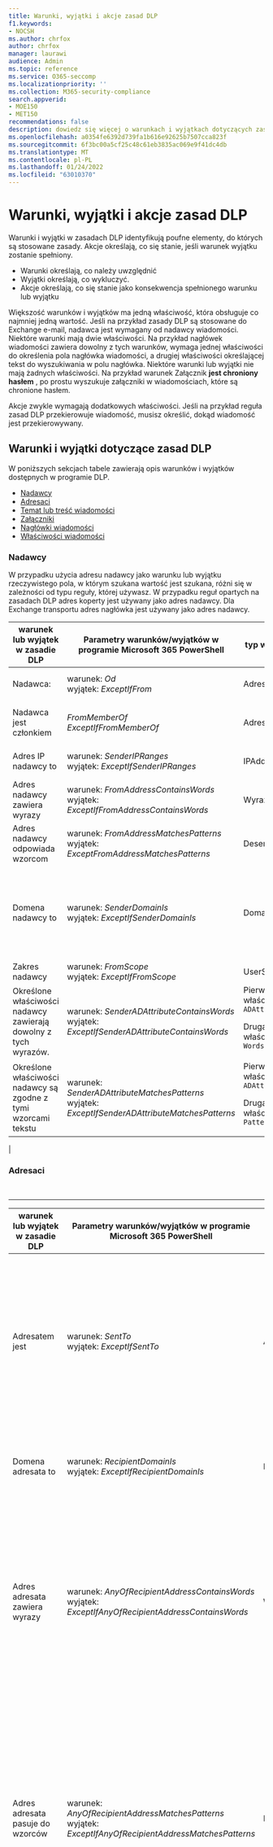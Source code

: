 ```yaml
---
title: Warunki, wyjątki i akcje zasad DLP
f1.keywords:
- NOCSH
ms.author: chrfox
author: chrfox
manager: laurawi
audience: Admin
ms.topic: reference
ms.service: O365-seccomp
ms.localizationpriority: ''
ms.collection: M365-security-compliance
search.appverid:
- MOE150
- MET150
recommendations: false
description: dowiedz się więcej o warunkach i wyjątkach dotyczących zasad dlp
ms.openlocfilehash: a0354fe6392d739fa1b616e92625b7507cca823f
ms.sourcegitcommit: 6f3bc00a5cf25c48c61eb3835ac069e9f41dc4db
ms.translationtype: MT
ms.contentlocale: pl-PL
ms.lasthandoff: 01/24/2022
ms.locfileid: "63010370"
---
```

# <a name="dlp-policy-conditions-exceptions-and-actions"></a>Warunki, wyjątki i akcje zasad DLP

Warunki i wyjątki w zasadach DLP identyfikują poufne elementy, do których są stosowane zasady. Akcje określają, co się stanie, jeśli warunek wyjątku zostanie spełniony.

- Warunki określają, co należy uwzględnić
- Wyjątki określają, co wykluczyć.
- Akcje określają, co się stanie jako konsekwencja spełnionego warunku lub wyjątku

Większość warunków i wyjątków ma jedną właściwość, która obsługuje co najmniej jedną wartość. Jeśli na przykład zasady DLP są stosowane do Exchange e-mail, nadawca jest wymagany od  nadawcy wiadomości. Niektóre warunki mają dwie właściwości. Na przykład nagłówek wiadomości  zawiera dowolny z tych warunków, wymaga jednej właściwości do określenia pola nagłówka wiadomości, a drugiej właściwości określającej tekst do wyszukiwania w polu nagłówka. Niektóre warunki lub wyjątki nie mają żadnych właściwości. Na przykład warunek Załącznik **jest chroniony hasłem** , po prostu wyszukuje załączniki w wiadomościach, które są chronione hasłem.

Akcje zwykle wymagają dodatkowych właściwości. Jeśli na przykład reguła zasad DLP przekierowuje wiadomość, musisz określić, dokąd wiadomość jest przekierowywany.
<!-- Some actions have multiple properties that are available or required. For example, when the rule adds a header field to the message header, you need to specify both the name and value of the header. When the rule adds a disclaimer to messages, you need to specify the disclaimer text, but you can also specify where to insert the text, or what to do if the disclaimer can't be added to the message. Typically, you can configure multiple actions in a rule, but some actions are exclusive. For example, one rule can't reject and redirect the same message.-->

## <a name="conditions-and-exceptions-for-dlp-policies"></a>Warunki i wyjątki dotyczące zasad DLP

W poniższych sekcjach tabele zawierają opis warunków i wyjątków dostępnych w programie DLP.

- [Nadawcy](#senders)
- [Adresaci](#recipients)
- [Temat lub treść wiadomości](#message-subject-or-body)
- [Załączniki](#attachments)
- [Nagłówki wiadomości](#message-headers)
- [Właściwości wiadomości](#message-properties)

### <a name="senders"></a>Nadawcy

W przypadku użycia adresu nadawcy jako warunku lub wyjątku rzeczywistego pola, w którym szukana wartość jest szukana, różni się w zależności od typu reguły, której używasz. W przypadku reguł opartych na zasadach DLP adres koperty jest używany jako adres nadawcy. Dla Exchange transportu adres nagłówka jest używany jako adres nadawcy.

<!--
> [!NOTE]
> Starting January 20, 2022, the default sender address location will be moved to the Header address along with the availability of the -SenderAddressLocation parameter to configure desired behavior at a DLP rule level.

![image](https://user-images.githubusercontent.com/53205984/145942298-6b435ba6-d146-44fe-a1c5-58babeaf8d7a.png)

At the tenant level, you can configure a sender address location to be used across all rules, unless overridden by a single rule. To revert tenant DLP policy configuration to evaluate the sender address from the Envelope across all rules, you can run the following command:

```PowerShell
Set-PolicyConfig –SenderAddressLocation Envelope
```

To configure the sender address location at a DLP rule level, the parameter is _SenderAddressLocation_. The available values are:

- **Header**: Only examine senders in the message headers (for example, the **From**, **Sender**, or **Reply-To** fields). This is the default value.

- **Envelope**: Only examine senders from the message envelope (the **MAIL FROM** value that was used in the SMTP transmission, which is typically stored in the **Return-Path** field).

- **Header or envelope** (`HeaderOrEnvelope`) Examine senders in the message header and the message envelope.
<br>
-->
|warunek lub wyjątek w zasadie DLP|Parametry warunków/wyjątków w programie Microsoft 365 PowerShell|typ właściwości|opis|
|---|---|---|---|
|Nadawca:|warunek: *Od* <br/> wyjątek: *ExceptIfFrom*|Adresy|Wiadomości wysyłane przez określone skrzynki pocztowe, użytkowników poczty, kontakty Microsoft 365 grupy w organizacji.|
|Nadawca jest członkiem |_FromMemberOf_ <br/> _ExceptIfFromMemberOf_|Adresy|Wiadomości wysyłane przez członka określonej grupy dystrybucyjnej, grupy zabezpieczeń z obsługą poczty lub Microsoft 365 dystrybucyjnej.|
|Adres IP nadawcy to|warunek: *SenderIPRanges*<br/> wyjątek: *ExceptIfSenderIPRanges*|IPAddressRanges|Wiadomości, w których adres IP nadawcy odpowiada określoneowi adresowi IP lub mieści się w określonym zakresie adresów IP.|
|Adres nadawcy zawiera wyrazy|warunek: *FromAddressContainsWords* <br/> wyjątek: *ExceptIfFromAddressContainsWords*|Wyrazy|Wiadomości zawierające określone wyrazy w adresie e-mail nadawcy.|
|Adres nadawcy odpowiada wzorcom|warunek: *FromAddressMatchesPatterns* <br/> wyjątek: *ExceptFromAddressMatchesPatterns*|Desenie|Wiadomości, w których adres e-mail nadawcy zawiera wzorce tekstu zgodne z określonymi wyrażeniami regularnymi.|
|Domena nadawcy to|warunek: *SenderDomainIs* <br/> wyjątek: *ExceptIfSenderDomainIs*|DomainName|Wiadomości, w których domena adresu e-mail nadawcy odpowiada określonej wartości. Jeśli chcesz znaleźć domeny nadawcy zawierające określoną  domenę (na przykład dowolną poddomenę domeny), użyj warunku Adres nadawcy **jest** dopasowywany(*FromAddressMatchesPatterns*) i określ domenę, stosując składnię: '\.domaincom\.$'.|
|Zakres nadawcy|warunek: *FromScope* <br/> wyjątek: *ExceptIfFromScope*|UserScopeFrom|Wiadomości wysyłane przez wewnętrznych lub zewnętrznych nadawców.|
|Określone właściwości nadawcy zawierają dowolny z tych wyrazów.|warunek: *SenderADAttributeContainsWords* <br/> wyjątek: *ExceptIfSenderADAttributeContainsWords*|Pierwsza właściwość: `ADAttribute` <p> Druga właściwość: `Words`|Wiadomości, w których określony atrybut usługi Active Directory nadawcy zawiera dowolny z określonych wyrazów.|
|Określone właściwości nadawcy są zgodne z tymi wzorcami tekstu|warunek: *SenderADAttributeMatchesPatterns* <br/> wyjątek: *ExceptIfSenderADAttributeMatchesPatterns*|Pierwsza właściwość: `ADAttribute` <p> Druga właściwość: `Patterns`|Wiadomości, w których określony atrybut usługi Active Directory nadawcy zawiera wzorce tekstu zgodne z określonymi wyrażeniami regularnymi.|
|

### <a name="recipients"></a>Adresaci

<br>

****

|warunek lub wyjątek w zasadie DLP|Parametry warunków/wyjątków w programie Microsoft 365 PowerShell|typ właściwości|opis|
|---|---|---|---|
|Adresatem jest|warunek: *SentTo* <br/> wyjątek: *ExceptIfSentTo*|Adresy|Wiadomości, w których jednym z adresatów jest określona skrzynka pocztowa, użytkownik poczty lub kontakt pocztowy w organizacji. Adresaci mogą znaleźć się w polach **Do**, **DW** lub **UDW** wiadomości.|
|Domena adresata to|warunek: *RecipientDomainIs* <br/> wyjątek: *ExceptIfRecipientDomainIs*|DomainName|Wiadomości, w których domena adresu e-mail adresata jest dosyć określona.|
|Adres adresata zawiera wyrazy|warunek: *AnyOfRecipientAddressContainsWords* <br/> wyjątek: *ExceptIfAnyOfRecipientAddressContainsWords*|Wyrazy|Wiadomości zawierające określone wyrazy w adresie e-mail adresata. <br/>**Uwaga**: ten warunek nie dotyczy wiadomości wysyłanych do adresów proxy adresatów. Ta trafia tylko na wiadomości wysyłane na podstawowy adres e-mail adresata.|
|Adres adresata pasuje do wzorców|warunek: *AnyOfRecipientAddressMatchesPatterns* <br/> wyjątek: *ExceptIfAnyOfRecipientAddressMatchesPatterns*|Desenie|Wiadomości, w których adres e-mail adresata zawiera wzorce tekstu zgodne z określonymi wyrażeniami regularnymi. <br/> **Uwaga**: ten warunek nie dotyczy wiadomości wysyłanych do adresów proxy adresatów. Ta trafia tylko na wiadomości wysyłane na podstawowy adres e-mail adresata.|
|Wysłane do członka|warunek: *SentToMemberOf* <br/> wyjątek: *ExceptIfSentToMemberOf*|Adresy|Wiadomości zawierające adresatów, którzy są członkami określonej grupy dystrybucyjnej, grupy zabezpieczeń z obsługą poczty lub Microsoft 365 dystrybucyjnej. Grupa może się znaleźć w polach **Do**, **DW** lub **UDW** wiadomości.|
|Określone właściwości adresata zawierają dowolny z tych wyrazów. |_RecipientADAttributeContainsWords_ <br/> _ExceptIfRecipientADAttributeContainsWords_|Pierwsza właściwość: `ADAttribute` <p> Druga właściwość: `Words`|Wiadomości, w których określony atrybut usługi Active Directory adresata zawiera dowolny z określonych wyrazów. <p> Zwróć uwagę, **że atrybut Country** wymaga dwulitowej wartości kodu kraju (na przykład DE dla Niemiec).|
|Określone właściwości adresata są zgodne z tymi wzorcami tekstu |_RecipientADAttributeMatchesPatterns_ <br/> _ExceptIfRecipientADAttributeMatchesPatterns_|Pierwsza właściwość: `ADAttribute` <p> Druga właściwość: `Patterns`|Wiadomości zawierające określony atrybut usługi Active Directory adresata zawierają wzorce tekstu zgodne z określonymi wyrażeniami regularnymi.|
|

### <a name="message-subject-or-body"></a>Temat lub treść wiadomości

<br>

****

|warunek lub wyjątek w zasadie DLP|Parametry warunków/wyjątków w programie Microsoft 365 PowerShell|typ właściwości|opis|
|---|---|---|---|
|Temat zawiera wyrazy lub frazy|warunek: *SubjectContainsWords* <br/> wyjątek: *ExceptIf SubjectContainsWords*|Wyrazy|Wiadomości z określonymi wyrazami w polu Temat.|
|Temat odpowiada wzorcom|warunek: *SubjectMatchesPatterns* <br/> wyjątek: *ExceptIf SubjectMatchesPatterns*|Desenie|Wiadomości, w których pole Temat zawiera wzorce tekstu zgodne z określonymi wyrażeniami regularnymi.|
|Zawartość zawiera|warunek: *ContentContainsSensitiveInformation* <br/> exception *ExceptIfContentContainsSensitiveInformation*|SensitiveInformationTypes|Wiadomości lub dokumenty zawierające informacje poufne, zdefiniowane przez zasady ochrony przed utratą danych (DLP).|
|Wzorzec dopasowania Temat lub Treść|warunek: *SubjectOrBodyMatchesPatterns* <br/> wyjątek: *ExceptIfSubjectOrBodyMatchesPatterns*|Desenie|Wiadomości, w których pole tematu lub treść wiadomości zawierają wzorce tekstu zgodne z określonymi wyrażeniami regularnymi.|
|Temat lub Treść zawiera wyrazy|warunek: *SubjectOrBodyContainsWords* <br/> wyjątek: *ExceptIfSubjectOrBodyContainsWords*|Wyrazy|Wiadomości z określonymi wyrazami w polu tematu lub w treści wiadomości|
|

### <a name="attachments"></a>Załączniki

<br>

****

|warunek lub wyjątek w zasadie DLP|Parametry warunków/wyjątków w programie Microsoft 365 PowerShell|typ właściwości|opis|
|---|---|---|---|
|Załącznik jest chroniony hasłem|warunek: *DocumentIsPasswordProtected* <br/> wyjątek: *ExceptIfDocumentIsPasswordProtected*|brak|Wiadomości, w których załącznik jest chroniony hasłem (i dlatego nie można ich zeskanować). Wykrywanie haseł działa tylko w Office, plikach .zip plikach i plikach 0,7z.|
|Rozszerzenie pliku załącznika to|warunek: *ContentExtensionMatchesWords* <br/> wyjątek: *ExceptIfContentExtensionMatchesWords*|Wyrazy|Wiadomości, w których rozszerzenie pliku załącznika jest takie, jak dowolne z określonych wyrazów.|
|Nie można było zeskanować zawartości dowolnego załącznika wiadomości e-mail|warunek: *DocumentIsUnsupported* <br/>wyjątek: *ExceptIf DocumentIsUnsupported*|n/a|Wiadomości, w których załącznik nie został natywnie rozpoznany przez Exchange Online.|
|Zawartość każdego załącznika wiadomości e-mail nie ukończono skanowania|warunek: *ProcessingLimitExceeded* <br/> wyjątek: *ExceptIfProcessingLimitExceeded*|n/a|Wiadomości, w przypadku których aparat reguł nie mógł ukończyć skanowania załączników. Możesz użyć tego warunku do utworzenia reguł, które współpracują ze sobą w celu identyfikowania i przetwarzania wiadomości, w przypadku których nie można w pełni zeskanować zawartości.|
|Nazwa dokumentu zawiera wyrazy|warunek: *DocumentNameMatchesWords* <br/> wyjątek: *ExceptIfDocumentNameMatchesWords*|Wyrazy|Wiadomości, w których nazwa pliku załącznika odpowiada dowolnej z określonych wyrazów.|
|Nazwa dokumentu pasuje do wzorców|warunek: *DocumentNameMatchesPatterns* <br/> wyjątek: *ExceptIfDocumentNameMatchesPatterns*|Desenie|Wiadomości, w których nazwa pliku załącznika zawiera wzorce tekstu zgodne z określonymi wyrażeniami regularnymi.|
|Właściwość dokumentu to|warunek: *ContentPropertyContainsWords* <br/> wyjątek: *ExceptIfContentPropertyContainsWords*|Wyrazy|Wiadomości lub dokumenty, w których rozszerzenie pliku załącznika jest takie, jak dowolne z określonych wyrazów.|
|Rozmiar dokumentu jest równy lub większy niż|warunek: *DocumentSizeOver* <br/> wyjątek: *ExceptIfDocumentSizeOver*|Rozmiar|Wiadomości, w których załącznik jest większy lub równy określonej wartości.|
|Zawartość każdego załącznika zawiera dowolny z tych wyrazów.|warunek: *DocumentContainsWords* <br/> wyjątek: *ExceptIfDocumentContainsWords*|`Words`|Wiadomości, w których załącznik zawiera określone wyrazy.|
|Każda zawartość załączników pasuje do tych wzorców tekstu|warunek: *DokumentMatchesPatterns* <br/> wyjątek: *ExceptIfDocumentMatchesPatterns*|`Patterns`|Wiadomości zawierające załączniki zawierające wzorce tekstu zgodne z określonymi wyrażeniami regularnymi.|
|

### <a name="message-headers"></a>Nagłówki wiadomości

<br>

****

|warunek lub wyjątek w zasadie DLP|Parametry warunków/wyjątków w programie Microsoft 365 PowerShell|typ właściwości|opis|
|---|---|---|---|
|Nagłówek zawiera wyrazy lub frazy|warunek: *HeaderContainsWords* <br/> wyjątek: *ExceptIfHeaderContainsWords*|Tabela skrótów|Wiadomości zawierające określone pole nagłówka i wartość tego pola nagłówka zawierają określone wyrazy.|
|Nagłówek odpowiada wzorcom|warunek: *HeaderMatchesPatterns* <br/> wyjątek: *ExceptIfHeaderMatchesPatterns*|Tabela skrótów|Wiadomości zawierające określone pole nagłówka i wartość tego pola nagłówka zawierają określone wyrażenia regularne.|

### <a name="message-properties"></a>Właściwości wiadomości

<br>

****

|warunek lub wyjątek w zasadie DLP|Parametry warunków/wyjątków w programie Microsoft 365 PowerShell|typ właściwości|opis|
|---|---|---|---|
|Ważność|warunek: *WithImportance* <br/> wyjątek: *ExceptIfWithImportance*|Ważność|Wiadomości oznaczone określonym poziomem ważności.|
|Zestaw znaków zawartości zawiera wyrazy|warunek: *ContentCharacterSetContainsWords* <br/> *ExceptIfContentCharacterSetContainsWords*|Zestawy znaków|Wiadomości, które mają dowolną z nazw określonego zestawu znaków.|
|Zastępuje nadawcę|warunek: *HasSenderOverride* <br/> wyjątek: *ExceptIfHasSenderOverride*|n/a|Wiadomości, w przypadku których nadawca postanowił zastąpić zasady ochrony przed utratą danych (DLP). Aby uzyskać więcej informacji o zasadach ochrony przed utratą danych, zobacz [Informacje na temat ochrony przed utratą danych](./dlp-learn-about-dlp.md).|
|Dopasowania typu wiadomości|warunek: *MessageTypeMatches* <br/> wyjątek: *ExceptIfMessageTypeMatches*|MessageType (Typ komunikatu)|Wiadomości określonego typu.|
|Rozmiar wiadomości jest większy lub równy|warunek: *MessageSizeOver* <br/> wyjątek: *ExceptIfMessageSizeOver*|`Size`|Wiadomości, w których całkowity rozmiar (wiadomość plus załączniki) jest większy lub równy określonej wartości. **Uwaga**: Limity rozmiaru wiadomości w skrzynkach pocztowych są sprawdzane przed regułami przepływu poczty. Wiadomość, która jest za duża w przypadku skrzynki pocztowej, zostanie odrzucona, zanim reguła z tym warunkiem będzie mogła działać na tej wiadomości.|
|

## <a name="actions-for-dlp-policies"></a>Akcje dotyczące zasad DLP

W poniższej tabeli opisano akcje dostępne w ramach zasad DLP.

<br>

****

|akcja w programie DLP|Parametry akcji w programie Microsoft 365 PowerShell|typ właściwości|opis|
|---|---|---|---|
|Ustawianie nagłówka|SetHeader (UstawGłówny)|Pierwsza właściwość: *Nazwa nagłówka* </br> Druga właściwość: *Wartość nagłówka*|Parametr SetHeader określa akcję reguły DLP, która dodaje lub modyfikuje pole nagłówka i wartość w nagłówku wiadomości. Ten parametr ma składnię "Nazwa Nagłówka:Wartość_nagłówka". Można określić wiele par nazwy nagłówka i wartości rozdzielonych przecinkami.|
|Usuwanie nagłówka|RemoveHeader|Pierwsza właściwość: *MessageHeaderField*</br> Druga właściwość: *String*|Parametr RemoveHeader określa akcję reguły DLP, która usuwa pole nagłówka z nagłówka wiadomości. Ten parametr ma składnię "Nazwa Nagłówka" lub "Nazwa_nagłówka:Wartość_nagłówka". Można określić wiele nazw nagłówków lub nazw nagłówków i par wartości rozdzielonych przecinkami.|
|Przekierowywanie wiadomości do konkretnych użytkowników|*RedirectMessageTo*|Adresy|Przekierowuje wiadomość do określonych adresatów. Wiadomość nie jest dostarczana do oryginalnych adresatów i do nadawcy ani do oryginalnych adresatów nie jest wysyłane żadne powiadomienie.|
|Przesyłanie wiadomości dalej do zatwierdzenia do menedżera nadawcy|Umiarkowane|Pierwsza właściwość: *ModerateMessageByManager*</br> Druga właściwość: *Wartość logiczna*|Parametr Moderate określa akcję reguły DLP, która wysyła wiadomość e-mail do moderatora. Ten parametr ma składnię: @{ModerateMessageByManager = <$true \|$false>;|
|Przesyłanie wiadomości do zatwierdzenia określonym zatwierdzającym|Umiarkowane|Pierwsza właściwość: *ModerateMessageByUser*</br>Druga właściwość: *Adresy*|Parametr Moderate określa akcję reguły DLP, która wysyła wiadomość e-mail do moderatora. Ten parametr ma składnię: @{ ModerateMessageByUser = @("emailaddress1","emailaddress2",..."emailaddressN")}|
|Dodawanie adresata|AddRecipients|Pierwsza właściwość: *Pole*</br>Druga właściwość: *Adresy*|Dodaje co najmniej jednego adresata do pola Do/DW/UDW wiadomości. Ten parametr ma składnię: @{<AddToRecipients \|CopyTo \|BlindCopyTo> = "adres_e-mail"}|
|Dodawanie menedżera nadawcy jako adresata|AddRecipients|Pierwsza właściwość: *AddedManagerAction*</br>Druga właściwość: *Pole*|Dodaje menedżera nadawcy do wiadomości jako określony typ adresata (Do, DW, UDW) lub przekierowuje wiadomość do menedżera nadawcy bez powiadomienia nadawcy lub adresata. Ta akcja działa tylko wtedy, gdy atrybut Menedżera nadawcy jest zdefiniowany w usłudze Active Directory. Ten parametr ma składnię: @{AddManagerAsRecipientType = "<To \|DW \|UDW>"}|
Przedimek tematu|PrependSubject|Ciąg|Dodaje określony tekst na początku pola Temat wiadomości. Rozważ użycie spacji lub dwukropka (:) jako ostatni znak określonego tekstu, aby odróżnić go od pierwotnego tekstu tematu.</br>Aby zapobiec dodaniu tego samego ciągu do wiadomości, które już zawierają tekst w temacie (na przykład odpowiedzi), dodaj od reguły wyjątek "Temat zawiera wyrazy" (ExceptIfSubjectContainsWords).|
|Stosowanie zastrzeżenia w formacie HTML|ApplyHtmlDisclaimer|Pierwsza właściwość: *Tekst*</br>Druga właściwość: *Lokalizacja*</br>Trzecia właściwość: *Akcja rezerwowa*|Stosuje określone zastrzeżenie języka HTML do wymaganej lokalizacji wiadomości.</br>Ten parametr ma składnię: @{ Text = " " ; Location = <Dołącz \|>; FallbackAction = <Wrap \|Ignore \|Reject> }|
|Usuwanie Szyfrowanie wiadomości usługi Office 365 i ochrony praw|RemoveRMSTemplate|n/a|Usuwa Office 365 szyfrowania zastosowanego do wiadomości e-mail|
|Dostarczanie wiadomości do hostowanej kwarantanny |_Kwarantanna_|n/a| Ta akcja jest obecnie dostępna w **publicznej wersji zapoznawczej**. W tej fazie w wiadomościach e-mail poddanych kwarantannie przez zasady DLP będzie pokazywany typ zasad ExchangeTransportRule.</br> Wiadomość jest dostarczana do kwarantanny w u usługi EOP. Aby uzyskać więcej informacji, zobacz [Poddaj wiadomościom w kwarantannie usługi EOP](/microsoft-365/security/office-365-security/quarantine-email-messages).|
|

<!--|Modify Subject|ModifySubject|PswsHashTable | Remove text from the subject line that matches a specific pattern and replace it with different text. See the example below. You can: </br>- **Replace** all matches in the subject with the replacement text </br>- **Append** to remove all matches in the subject and inserts the replacement text at the end of the subject. </br>- **Prepend** to remove all matches and inserts the replacement text at the beginning of the subject. See ModifySubject parameter in, /powershell/module/exchange/new-dlpcompliancerule|-->

